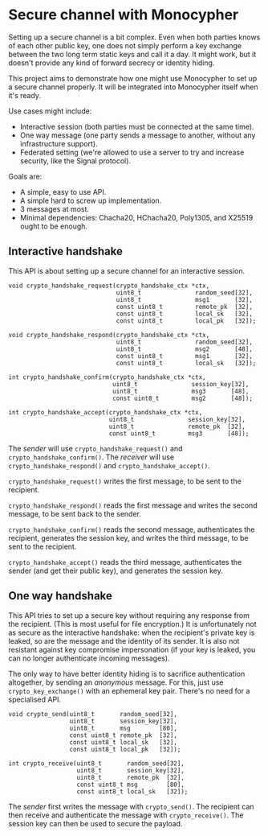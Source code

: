 Secure channel with Monocypher
==============================

Setting up a secure channel is a bit complex. Even when both parties
knows of each other public key, one does not simply perform a key
exchange between the two long term static keys and call it a day.
It might work, but it doesn't provide any kind of forward secrecy or
identity hiding.

This project aims to demonstrate how one might use Monocypher to set up
a secure channel properly.  It will be integrated into Monocypher itself
when it's ready.

Use cases might include:

- Interactive session (both parties must be connected at the same time).
- One way message (one party sends a message to another, without any
  infrastructure support).
- Federated setting (we're allowed to use a server to try and increase
  security, like the Signal protocol).

Goals are:

- A simple, easy to use API.
- A simple hard to screw up implementation.
- 3 messages at most.
- Minimal dependencies: Chacha20, HChacha20, Poly1305, and X25519 ought
  to be enough.


Interactive handshake
---------------------

This API is about setting up a secure channel for an interactive
session.

    void crypto_handshake_request(crypto_handshake_ctx *ctx,
                                  uint8_t               random_seed[32],
                                  uint8_t               msg1       [32],
                                  const uint8_t         remote_pk  [32],
                                  const uint8_t         local_sk   [32],
                                  const uint8_t         local_pk   [32]);

    void crypto_handshake_respond(crypto_handshake_ctx *ctx,
                                  uint8_t               random_seed[32],
                                  uint8_t               msg2       [48],
                                  const uint8_t         msg1       [32],
                                  const uint8_t         local_sk   [32]);

    int crypto_handshake_confirm(crypto_handshake_ctx *ctx,
                                 uint8_t               session_key[32],
                                 uint8_t               msg3       [48],
                                 const uint8_t         msg2       [48]);

    int crypto_handshake_accept(crypto_handshake_ctx *ctx,
                                uint8_t               session_key[32],
                                uint8_t               remote_pk  [32],
                                const uint8_t         msg3       [48]);


The _sender_ will use `crypto_handshake_request()` and
`crypto_handshake_confirm()`. The _receiver_ will use
`crypto_handshake_respond()` and `crypto_handshake_accept()`.

`crypto_handshake_request()` writes the first message, to be sent to the
recipient.

`crypto_handshake_respond()` reads the first message and writes the
second message, to be sent back to the sender.

`crypto_handshake_confirm()` reads the second message, authenticates the
recipient, generates the session key, and writes the third message, to
be sent to the recipient.

`crypto_handshake_accept()` reads the third message, authenticates the
sender (and get their public key), and generates the session key.


One way handshake
-----------------

This API tries to set up a secure key without requiring any response
from the recipient.  (This is most useful for file encryption.) It is
unfortunately not as secure as the interactive handshake: when the
recipient's private key is leaked, so are the message and the identity of
its sender. It is also not resistant against key compromise
impersonation (if your key is leaked, you can no longer authenticate
incoming messages).

The only way to have better identity hiding is to sacrifice
authentication altogether, by sending an _anonymous_ message.  For this,
just use `crypto_key_exchange()` with an ephemeral key pair.  There's no
need for a specialised API.

    void crypto_send(uint8_t       random_seed[32],
                     uint8_t       session_key[32],
                     uint8_t       msg        [80],
                     const uint8_t remote_pk  [32],
                     const uint8_t local_sk   [32],
                     const uint8_t local_pk   [32]);

    int crypto_receive(uint8_t       random_seed[32],
                       uint8_t       session_key[32],
                       uint8_t       remote_pk  [32],
                       const uint8_t msg        [80],
                       const uint8_t local_sk   [32]);

The _sender_ first writes the message with `crypto_send()`. The
recipient can then receive and authenticate the message with
`crypto_receive()`.  The session key can then be used to secure the
payload.
